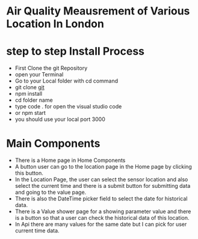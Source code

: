 # Air Quality Meausrement of Various Location In London 
# step to step Install Process 
* First Clone the git Repository
* open your Terminal 
* Go to your Local folder with cd command 
* git clone [git](https://github.com/imnulhaqueruman/air-parameter-measurement)
* npm install
* cd folder name 
* type code . for open the visual studio code 
* or npm start 
* you should use your local port 3000

# Main Components 
* There is a Home page in Home Components 
* A button user can go to the location page in the Home page by clicking this button.
* In the Location Page, the user can select the sensor location and also select the current time and there is a submit   button for submitting data and going to the value page.
* There is also the DateTime picker field to select the date for historical data.
* There is a Value shower page for a showing parameter value and there is a button so that a user can check the historical data of this location. 
* In Api there are many values for the same date but I can pick for user current time data.

